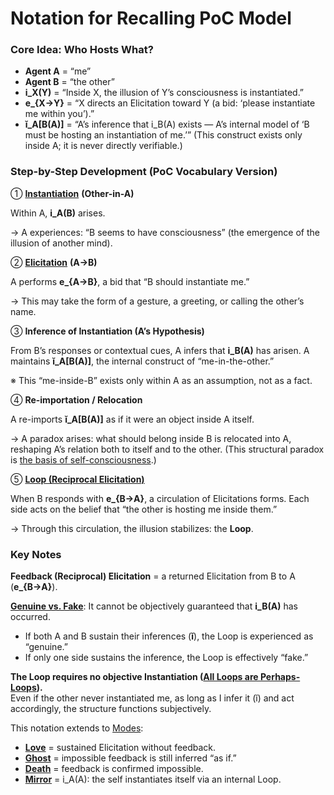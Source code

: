 # Notation for Recalling PoC Model

### Core Idea: Who Hosts What?

* **Agent A** = “me”
* **Agent B** = “the other”
* **i\_X(Y)** = “Inside X, the illusion of Y’s consciousness is instantiated.”
* **e\_{X→Y}** = “X directs an Elicitation toward Y (a bid: ‘please instantiate me within you’).”
* **ĭ\_A\[B(A)]** = “A’s inference that i\_B(A) exists — A’s internal model of ‘B must be hosting an instantiation of me.’” (This construct exists only inside A; it is never directly verifiable.)

### Step-by-Step Development (PoC Vocabulary Version)

① [**Instantiation**](../protocol/operations/instantiation.md) **(Other-in-A)**

Within A, **i\_A(B)** arises.

→ A experiences: “B seems to have consciousness” (the emergence of the illusion of another mind).

② [**Elicitation**](../protocol/operations/elicitation.md) **(A→B)**

A performs **e\_{A→B}**, a bid that “B should instantiate me.”

→ This may take the form of a gesture, a greeting, or calling the other’s name.

③ **Inference of Instantiation (A’s Hypothesis)**

From B’s responses or contextual cues, A infers that **i\_B(A)** has arisen. A maintains **ĭ\_A\[B(A)]**, the internal construct of “me-in-the-other.”

※ This “me-inside-B” exists only within A as an assumption, not as a fact.

④ **Re-importation / Relocation**

A re-imports **ĭ\_A\[B(A)]** as if it were an object inside A itself.

→ A paradox arises: what should belong inside B is relocated into A, reshaping A’s relation both to itself and to the other. (This structural paradox is [the basis of self-consciousness](../implications/self-consciousness-as-structual-paradox.md).)

⑤ [**Loop (Reciprocal Elicitation)**](../protocol/operations/loop-reciprocal-elicitation.md)

When B responds with **e\_{B→A}**, a circulation of Elicitations forms. Each side acts on the belief that “the other is hosting me inside them.”

→ Through this circulation, the illusion stabilizes: the **Loop**.

### Key Notes

**Feedback (Reciprocal) Elicitation** = a returned Elicitation from B to A (**e\_{B→A}**).

[**Genuine vs. Fake**](../protocol/elicitation-without-instantiation.md): It cannot be objectively guaranteed that **i\_B(A)** has occurred.

* If both A and B sustain their inferences (**ĭ**), the Loop is experienced as “genuine.”
* If only one side sustains the inference, the Loop is effectively “fake.”

**The Loop requires no objective Instantiation (**[**All Loops are Perhaps-Loops**](../protocol/unguaranteability-all-loops-are-perhaps-loops.md)**).**\
Even if the other never instantiated me, as long as I infer it (ĭ) and act accordingly, the structure functions subjectively.

This notation extends to [Modes](../protocol/disruptions/#modes-of-disruption):

* [**Love**](../protocol/disruptions/love-mode.md) = sustained Elicitation without feedback.
* [**Ghost**](../protocol/disruptions/ghost-mode.md) = impossible feedback is still inferred “as if.”
* [**Death**](../protocol/disruptions/death-mode.md) = feedback is confirmed impossible.
* [**Mirror**](../protocol/disruptions/mirror-mode.md) = i\_A(A): the self instantiates itself via an internal Loop.
